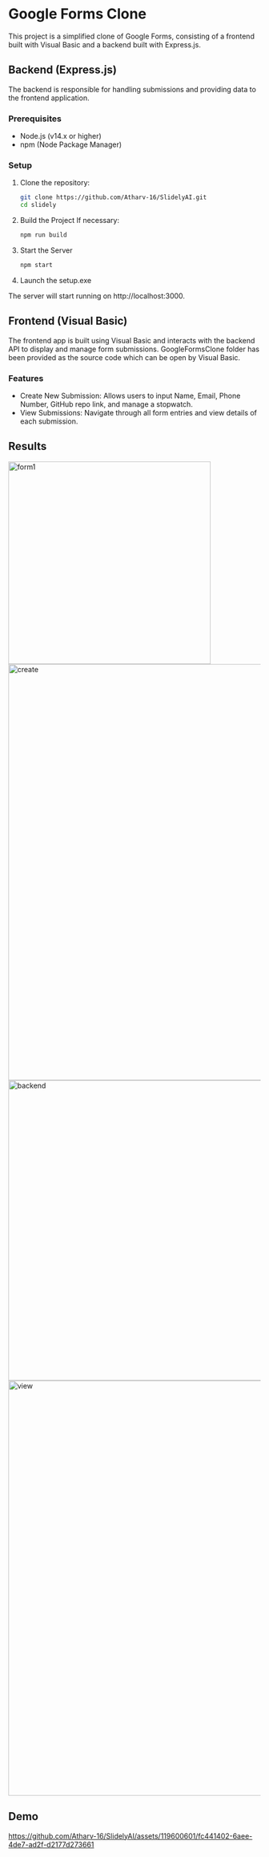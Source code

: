 # Google Forms Clone

This project is a simplified clone of Google Forms, consisting of a frontend built with Visual Basic and a backend built with Express.js.

## Backend (Express.js)

The backend is responsible for handling submissions and providing data to the frontend application.

### Prerequisites

- Node.js (v14.x or higher)
- npm (Node Package Manager)

### Setup

1. Clone the repository:

   ```bash
   git clone https://github.com/Atharv-16/SlidelyAI.git
   cd slidely

2. Build the Project
   If necessary:
   ```bash
   npm run build
   ```
3. Start the Server
   ```bash
   npm start
   ```
4. Launch the setup.exe


The server will start running on http://localhost:3000.


## Frontend (Visual Basic)
The frontend app is built using Visual Basic and interacts with the backend API to display and manage form submissions.
GoogleFormsClone folder has been provided as the source code which can be open by Visual Basic.
### Features
- Create New Submission: Allows users to input Name, Email, Phone Number, GitHub repo link, and manage a stopwatch.
- View Submissions: Navigate through all form entries and view details of each submission.

## Results

<img width="404" alt="form1" src="https://github.com/Atharv-16/SlidelyAI/assets/119600601/4de9804b-5b6d-4d7a-80ff-fd643865a124">
<img width="830" alt="create" src="https://github.com/Atharv-16/SlidelyAI/assets/119600601/005464b2-d267-4be5-95ae-73724005d0f6"><img width="599" alt="backend" src="https://github.com/Atharv-16/SlidelyAI/assets/119600601/b394cbc1-1359-4da6-94ea-9aba53837358">
<img width="828" alt="view" src="https://github.com/Atharv-16/SlidelyAI/assets/119600601/90a66f77-d2e6-49e1-aba4-9735eb4309f3">

## Demo
https://github.com/Atharv-16/SlidelyAI/assets/119600601/fc441402-6aee-4de7-ad2f-d2177d273661


